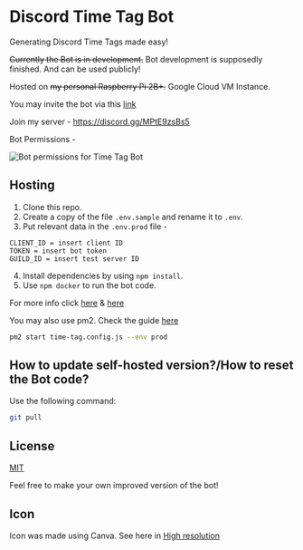 # Discord Time Tag Bot

Generating Discord Time Tags made easy!

~~Currently the Bot is in development.~~ Bot development is supposedly finished. And can be used publicly!

Hosted on ~~my personal Raspberry Pi 2B+.~~ Google Cloud VM Instance.

You may invite the bot via this [link](https://discord.com/api/oauth2/authorize?client_id=890243200579694672&permissions=274878188544&scope=bot%20applications.commands)

Join my server - <https://discord.gg/MPtE9zsBs5>

Bot Permissions -

![Bot permissions for Time Tag Bot](https://i.imgur.com/V3UVDuT.png)

## Hosting

1. Clone this repo.
2. Create a copy of the file `.env.sample` and rename it to `.env`.
3. Put relevant data in the `.env.prod` file -

```env
CLIENT_ID = insert client ID
TOKEN = insert bot token
GUILD_ID = insert test server ID
```

4. Install dependencies by using `npm install`.
5. Use `npm docker` to run the bot code.

For more info click [here](https://discordjs.guide/preparations/setting-up-a-bot-application.html#creating-your-bot) & [here](https://discordjs.guide/creating-your-bot/)

You may also use pm2. Check the guide [here](https://discordjs.guide/improving-dev-environment/pm2.html)

```bash
pm2 start time-tag.config.js --env prod
```

## How to update self-hosted version?/How to reset the Bot code?

Use the following command:

```bash
git pull
```

## License

[MIT](./LICENSE)

Feel free to make your own improved version of the bot!

## Icon

Icon was made using Canva.
See here in [High resolution](https://www.canva.com/design/DAErTZ1ecBg/BPsoFLzK_b1pytITetgrww/view?utm_content=DAErTZ1ecBg&utm_campaign=designshare&utm_medium=link&utm_source=publishsharelink)
